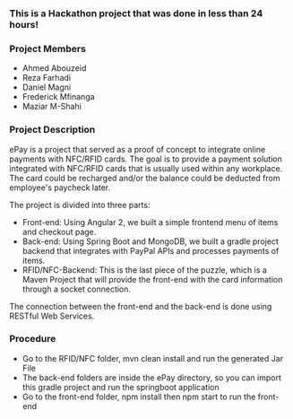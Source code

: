 
### This is a Hackathon project that was done in less than 24 hours!

### Project Members

 * Ahmed Abouzeid
 * Reza Farhadi
 * Daniel Magni
 * Frederick Mfinanga
 * Maziar M-Shahi

### Project Description

ePay is a project that served as a proof of concept to integrate online payments with NFC/RFID cards. The goal is to provide a payment solution integrated with NFC/RFID cards that is usually used within any workplace. The card could be recharged and/or the balance could be deducted from employee's paycheck later.

The project is divided into three parts:

 * Front-end: Using Angular 2, we built a simple frontend menu of items and checkout page.
 * Back-end: Using Spring Boot and MongoDB, we built a gradle project backend that integrates with PayPal APIs and processes payments of items.
 * RFID/NFC-Backend: This is the last piece of the puzzle, which is a Maven Project that will provide the front-end with the card information through a socket connection.

The connection between the front-end and the back-end is done using RESTful Web Services.

### Procedure

 * Go to the RFID/NFC folder, mvn clean install and run the generated Jar File
 * The back-end folders are inside the ePay directory, so you can import this gradle project and run the springboot application
 * Go to the front-end folder, npm install then npm start to run the front-end
